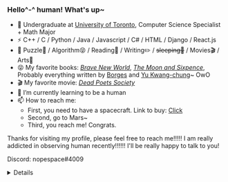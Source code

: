### Hello^-^ human! What's up~

- 🍻 Undergraduate at [University of Toronto](https://www.utoronto.ca), Computer Science Specialist + Math Major
- ⚡ C++ / C / Python / Java / Javascript / C# / HTML / Django / React.js
- 🏃 Puzzle🧩 / Algorithm😝 / Reading📖 / Writing✏️ / <del>sleeping🤔</del> / Movies🎬 / Arts🎨
- 😝 My favorite books: *[Brave New World](https://en.wikipedia.org/wiki/Brave_New_World)*, *[The Moon and Sixpence](https://en.wikipedia.org/wiki/The_Moon_and_Sixpence)*, Probably everything written by [Borges](https://en.wikipedia.org/wiki/Jorge_Luis_Borges) and [Yu Kwang-chung](https://en.wikipedia.org/wiki/Yu_Kwang-chung)~ OwO
- 🎬 My favorite movie: *[Dead Poets Society](https://en.wikipedia.org/wiki/Dead_Poets_Society)*
- 🌱 I’m currently learning to be a human
- 📫 How to reach me:
    - First, you need to have a spacecraft. Link to buy: [Click](https://www.youtube.com/watch?v=dQw4w9WgXcQ)
    - Second, go to Mars~
    - Third, you reach me! Congrats.

Thanks for visiting my profile, please feel free to reach me!!!!! I am really addicted in observing human recently!!!!!! I'll be really happy to talk to you!

Discord: nopespace#4009

<details>
you are deceived 😈 :3 :D


Anyways just some pics I took and I like :) hope you enjoy them.


<!-- ![white](https://github.com/nopespace/nopespace/assets/55406346/e17ca019-19e7-4dfd-a36b-f8a704ea1034)
![lake](https://github.com/nopespace/nopespace/assets/55406346/260b8cb0-ea3b-4dd0-a107-76e9aa89ba53)
![old](https://github.com/nopespace/nopespace/assets/55406346/e9dc3600-3c7b-42a3-b9fa-63880931be84)
![green](https://github.com/nopespace/nopespace/assets/55406346/a96f2236-a8fd-44d5-940d-56d7c210c1c4)
-->
</details>
